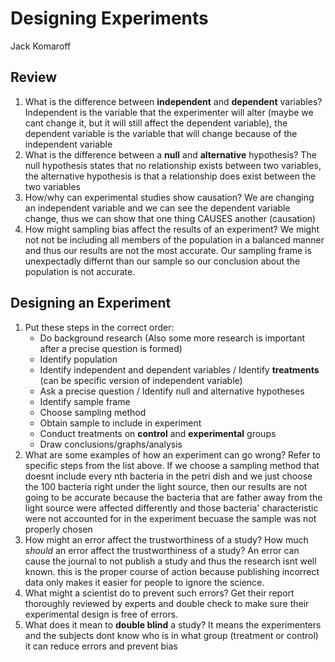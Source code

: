 # Designing Experiments
Jack Komaroff
## Review
1. What is the difference between **independent** and **dependent** variables?
Independent is the variable that the experimenter will alter (maybe we cant change it, but it will still affect the dependent variable), the dependent variable is the variable that will change because of the independent variable
2. What is the difference between a **null** and **alternative** hypothesis?
The null hypothesis states that no relationship exists between two variables, the alternative hypothesis is that a relationship does exist between the two variables
3. How/why can experimental studies show causation?
We are changing an independent variable and we can see the dependent variable change, thus we can show that one thing CAUSES another (causation)
4. How might sampling bias affect the results of an experiment?
We might not not be including all members of the population in a balanced manner and thus our results are not the most accurate. Our sampling frame is unexpectadly differnt than our sample so our conclusion about the population is not accurate. 

## Designing an Experiment
1. Put these steps in the correct order:
     - Do background research (Also some more research is important after a precise question is formed)
     - Identify population
     - Identify independent and dependent variables / Identify **treatments** (can be specific version of independent variable)
     - Ask a precise question / Identify null and alternative hypotheses
     - Identify sample frame
     - Choose sampling method
     - Obtain sample to include in experiment
     - Conduct treatments on **control** and **experimental** groups
     - Draw conclusions/graphs/analysis
2. What are some examples of how an experiment can go wrong? Refer to specific steps from the list above.
If we choose a sampling method that doesnt include every nth bacteria in the petri dish and we just choose the 100 bacteria right under the light source, then our results are not going to be accurate because the bacteria that are father away from the light source were affected differently and those bacteria' characteristic were not accounted for in the experiment becuase the sample was not properly chosen
3. How might an error affect the trustworthiness of a study? How much *should* an error affect the trustworthiness of a study?
An error can cause the journal to not publish a study and thus the research isnt well known. this is the proper course of action because publishing incorrect data only makes it easier for people to ignore the science. 
4. What might a scientist do to prevent such errors?
Get their report thoroughly reviewed by experts and double check to make sure their experimental design is free of errors. 
5. What does it mean to **double blind** a study?
It means the experimenters and the subjects dont know who is in what group (treatment or control)
it can reduce errors and prevent bias
